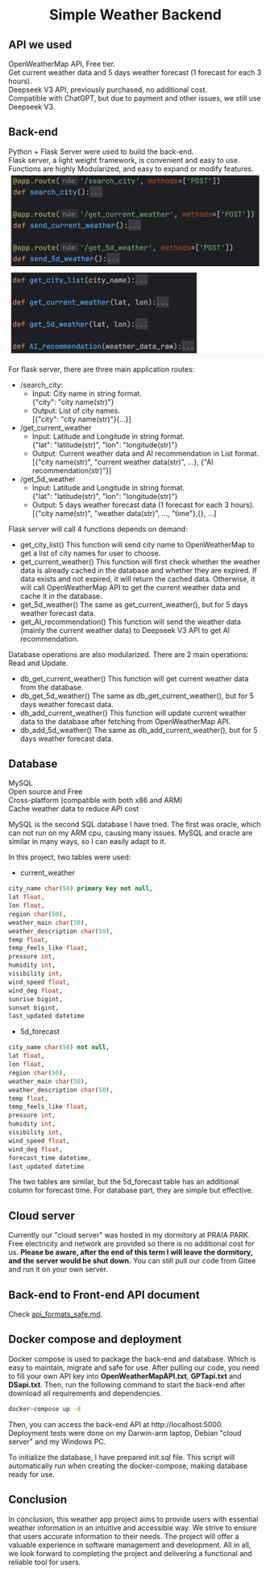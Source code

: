 <div align="center">
    <h1>Simple Weather Backend</h1>
</div>  

## API we used  
OpenWeatherMap API, Free tier.  
Get current weather data and 5 days weather forecast (1 forecast for each 3 hours).  
Deepseek V3 API, previously purchased, no additional cost.  
Compatible with ChatGPT, but due to payment and other issues, we still use Deepseek V3.  

## Back-end  
Python + Flask Server were used to build the back-end.  
Flask server, a light weight framework, is convenient and easy to use.  
Functions are highly Modularized, and easy to expand or modify features.  
![Backend Modularized Functions](./assets/backend-modularized-functions.png)  

For flask server, there are three main application routes:  
- /search_city:  
    - Input: City name in string format.  
    {"city": "city name(str)"}  
    - Output: List of city names.  
    [{"city": "city name(str)"}{...}]  
- /get_current_weather  
    - Input: Latitude and Longitude in string format.  
    {"lat": "latitude(str)", "lon": "longitude(str)"}  
    - Output: Current weather data and AI recommendation in List format.  
    [{"city name(str)", "current weather data(str)", ...}, {"AI recommendation(str)"}]  
- /get_5d_weather  
    - Input: Latitude and Longitude in string format.  
    {"lat": "latitude(str)", "lon": "longitude(str)"}
    - Output: 5 days weather forecast data (1 forecast for each 3 hours).  
    [{"city name(str)", "weather data(str)", ..., "time"},{}, ...] 

Flask server will call 4 functions depends on demand:  
- get_city_list()
    This function will send city name to OpenWeatherMap to get a list of city names for user to choose.  
- get_current_weather()
    This function will first check whether the weather data is already cached in the database and whether they are expired. If data exists and not expired, it will return the cached data.
    Otherwise, it will call OpenWeatherMap API to get the current weather data and cache it in the database.
- get_5d_weather()
    The same as get_current_weather(), but for 5 days weather forecast data.
- get_AI_recommendation()
    This function will send the weather data (mainly the current weather data) to Deepseek V3 API to get AI recommendation.  

Database operations are also modularized. There are 2 main operations: Read and Update. 
- db_get_current_weather()
    This function will get current weather data from the database.
- db_get_5d_weather()
    The same as db_get_current_weather(), but for 5 days weather forecast data.
- db_add_current_weather()
    This function will update current weather data to the database after fetching from OpenWeatherMap API.
- db_add_5d_weather()
    The same as db_add_current_weather(), but for 5 days weather forecast data.

## Database  
MySQL  
Open source and Free  
Cross-platform (compatible with both x86 and ARM)  
Cache weather data to reduce API cost  

MySQL is the second SQL database I have tried. The first was oracle, which can not run on my ARM cpu, causing many issues. MySQL and oracle are similar in many ways, so I can easily adapt to it.  

In this project, two tables were used:
- current_weather
```sql
city_name char(50) primary key not null,
lat float,
lon float,
region char(50),
weather_main char(50),
weather_description char(50),
temp float,
temp_feels_like float,
pressure int,
humidity int,
visibility int,
wind_speed float,
wind_deg float,
sunrise bigint,
sunset bigint,
last_updated datetime
```
- 5d_forecast
```sql
city_name char(50) not null,
lat float,
lon float,
region char(50),
weather_main char(50),
weather_description char(50),
temp float,
temp_feels_like float,
pressure int,
humidity int,
visibility int,
wind_speed float,
wind_deg float,
forecast_time datetime,
last_updated datetime
```
The two tables are similar, but the 5d_forecast table has an additional column for forecast time. For database part, they are simple but effective.  

## Cloud server  
Currently our "cloud server" was hosted in my dormitory at PRAIA PARK. Free electricity and network are provided so there is no additional cost for us. **Please be aware, after the end of this term I will leave the dormitory, and the server would be shut down.** You can still pull our code from Gitee and run it on your own server.  

## Back-end to Front-end API document  
Check [api_formats_safe.md](./assets/api_formats_safe.md).

## Docker compose and deployment  
Docker compose is used to package the back-end and database. Which is easy to maintain, migrate and safe for use. After pulling our code, you need to fill your own API key into **OpenWeatherMapAPI.txt**, **GPTapi.txt** and **DSapi.txt**. Then, run the following command to start the back-end after download all requirements and dependencies.  
```bash
docker-compose up -d
```
Then, you can access the back-end API at http://localhost:5000.
Deployment tests were done on my Darwin-arm laptop, Debian "cloud server" and my Windows PC.  

To initialize the database, I have prepared init.sql file. This script will automatically run when creating the docker-compose, making database ready for use.  



## Conclusion
In conclusion, this weather app project aims to provide users with essential weather information in an intuitive and accessible way. We strive to ensure that users accurate information to their needs. The project will offer a valuable experience in software management and development. All in all, we look forward to completing the project and delivering a functional and reliable tool for users.  
